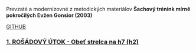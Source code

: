 Prevzaté a modernizovné z metodických materiálov **Šachový trénink mírně pokročilých Evžen Gonsior (2003)**

[GITHUB](https://github.com/janoPig/SachovyTrening)

### [1. ROŠÁDOVÝ ÚTOK - Obeť strelca na h7 (h2)](src/lesson_1.md)


